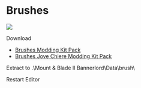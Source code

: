 # Brushes

![](https://imgur.com/w6Y5u5W.png)

Download

- [Brushes Modding Kit Pack](https://www.nexusmods.com/mountandblade2bannerlord/mods/5719)
- [Brushes Jove Chiere Modding Kit Pack](https://www.nexusmods.com/mountandblade2bannerlord/mods/5309)


Extract to .\Mount & Blade II Bannerlord\Data\brush\

Restart Editor

